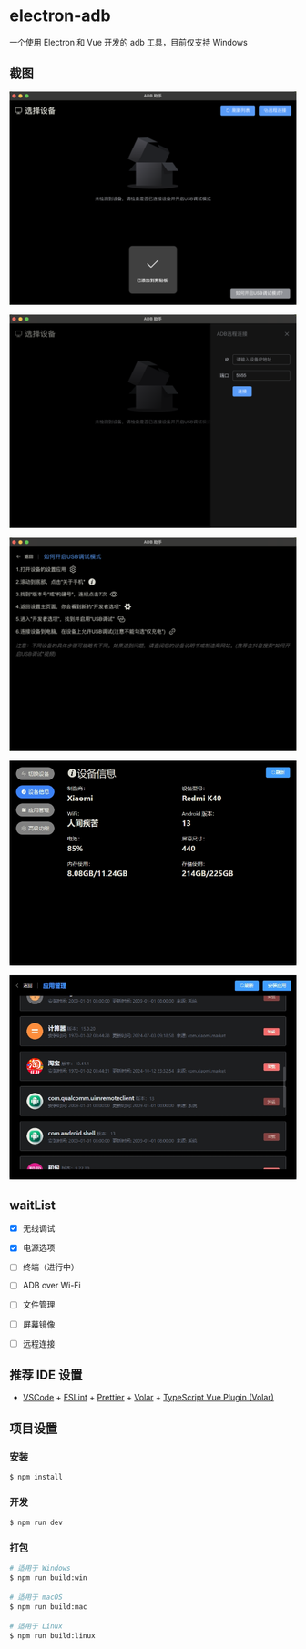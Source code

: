 # electron-adb

一个使用 Electron 和 Vue 开发的 adb 工具，目前仅支持 Windows


## 截图

![image](./screenshot/WX20241018-171349@2x.png)

![image](./screenshot/WX20241018-171615@2x.png)

![image](./screenshot/WX20241018-171625@2x.png)

![image](./screenshot/微信截图_20241019100807.png)

![image](./screenshot/微信截图_20241019100842.png)

## waitList
- [x] 无线调试
- [x] 电源选项
- [ ] 终端（进行中）
- [ ] ADB over Wi-Fi
- [ ] 文件管理
- [ ] 屏幕镜像
- [ ] 远程连接



## 推荐 IDE 设置
- [VSCode](https://code.visualstudio.com/) + [ESLint](https://marketplace.visualstudio.com/items?itemName=dbaeumer.vscode-eslint) + [Prettier](https://marketplace.visualstudio.com/items?itemName=esbenp.prettier-vscode) + [Volar](https://marketplace.visualstudio.com/items?itemName=Vue.volar) + [TypeScript Vue Plugin (Volar)](https://marketplace.visualstudio.com/items?itemName=Vue.vscode-typescript-vue-plugin)

## 项目设置

### 安装

```bash
$ npm install
```

### 开发

```bash
$ npm run dev
```

### 打包

```bash
# 适用于 Windows
$ npm run build:win

# 适用于 macOS
$ npm run build:mac

# 适用于 Linux
$ npm run build:linux
```
